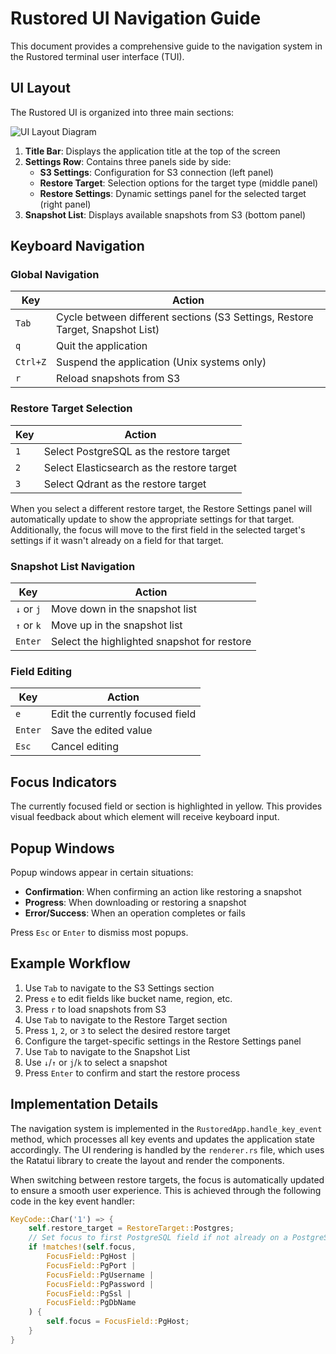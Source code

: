 # Rustored UI Navigation Guide

This document provides a comprehensive guide to the navigation system in the Rustored terminal user interface (TUI).

## UI Layout

The Rustored UI is organized into three main sections:

![UI Layout Diagram](../images/ui_layout.png)

1. **Title Bar**: Displays the application title at the top of the screen
2. **Settings Row**: Contains three panels side by side:
   - **S3 Settings**: Configuration for S3 connection (left panel)
   - **Restore Target**: Selection options for the target type (middle panel)
   - **Restore Settings**: Dynamic settings panel for the selected target (right panel)
3. **Snapshot List**: Displays available snapshots from S3 (bottom panel)

## Keyboard Navigation

### Global Navigation

| Key | Action |
|-----|--------|
| `Tab` | Cycle between different sections (S3 Settings, Restore Target, Snapshot List) |
| `q` | Quit the application |
| `Ctrl+Z` | Suspend the application (Unix systems only) |
| `r` | Reload snapshots from S3 |

### Restore Target Selection

| Key | Action |
|-----|--------|
| `1` | Select PostgreSQL as the restore target |
| `2` | Select Elasticsearch as the restore target |
| `3` | Select Qdrant as the restore target |

When you select a different restore target, the Restore Settings panel will automatically update to show the appropriate settings for that target. Additionally, the focus will move to the first field in the selected target's settings if it wasn't already on a field for that target.

### Snapshot List Navigation

| Key | Action |
|-----|--------|
| `↓` or `j` | Move down in the snapshot list |
| `↑` or `k` | Move up in the snapshot list |
| `Enter` | Select the highlighted snapshot for restore |

### Field Editing

| Key | Action |
|-----|--------|
| `e` | Edit the currently focused field |
| `Enter` | Save the edited value |
| `Esc` | Cancel editing |

## Focus Indicators

The currently focused field or section is highlighted in yellow. This provides visual feedback about which element will receive keyboard input.

## Popup Windows

Popup windows appear in certain situations:

- **Confirmation**: When confirming an action like restoring a snapshot
- **Progress**: When downloading or restoring a snapshot
- **Error/Success**: When an operation completes or fails

Press `Esc` or `Enter` to dismiss most popups.

## Example Workflow

1. Use `Tab` to navigate to the S3 Settings section
2. Press `e` to edit fields like bucket name, region, etc.
3. Press `r` to load snapshots from S3
4. Use `Tab` to navigate to the Restore Target section
5. Press `1`, `2`, or `3` to select the desired restore target
6. Configure the target-specific settings in the Restore Settings panel
7. Use `Tab` to navigate to the Snapshot List
8. Use `↓`/`↑` or `j`/`k` to select a snapshot
9. Press `Enter` to confirm and start the restore process

## Implementation Details

The navigation system is implemented in the `RustoredApp.handle_key_event` method, which processes all key events and updates the application state accordingly. The UI rendering is handled by the `renderer.rs` file, which uses the Ratatui library to create the layout and render the components.

When switching between restore targets, the focus is automatically updated to ensure a smooth user experience. This is achieved through the following code in the key event handler:

```rust
KeyCode::Char('1') => {
    self.restore_target = RestoreTarget::Postgres;
    // Set focus to first PostgreSQL field if not already on a PostgreSQL field
    if !matches!(self.focus, 
        FocusField::PgHost | 
        FocusField::PgPort | 
        FocusField::PgUsername | 
        FocusField::PgPassword | 
        FocusField::PgSsl | 
        FocusField::PgDbName
    ) {
        self.focus = FocusField::PgHost;
    }
}
```
